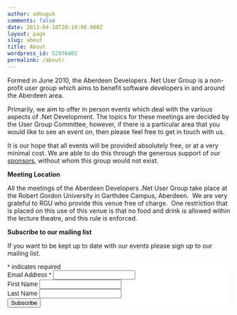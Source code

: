 ```yaml
---
author: adnuguk
comments: false
date: 2013-04-18T20:19:08.000Z
layout: page
slug: about
title: About
wordpress_id: 52976465
permalink: /about/
---
```


Formed in June 2010, the Aberdeen Developers .Net User Group is a non-profit user group which aims to benefit software developers in and around the Aberdeen area.

Primarily, we aim to offer in person events which deal with the various aspects of .Net Development. The topics for these meetings are decided by the User Group Committee, however, if there is a particular area that you would like to see an event on, then please feel free to get in touch with us.

It is our hope that all events will be provided absolutely free, or at a very minimal cost. We are able to do this through the generous support of our [sponsors](http://www.aberdeendevelopers.co.uk/sponsors/), without whom this group would not exist.

**Meeting Location**

All the meetings of the Aberdeen Developers .Net User Group take place at the Robert Gordon University in Garthdee Campus, Aberdeen.  We are very grateful to RGU who provide this venue free of charge.  One restriction that is placed on this use of this venue is that no food and drink is allowed within the lecture theatre, and this rule is enforced.

**Subscribe to our mailing list**

If you want to be kept up to date with our events please sign up to our mailing list.

<!-- Begin MailChimp Signup Form -->
<link href="//cdn-images.mailchimp.com/embedcode/classic-10_7.css" rel="stylesheet" type="text/css">
<style type="text/css">
  #mc_embed_signup{background:#fff; clear:left; font:14px Helvetica,Arial,sans-serif; }
  /* Add your own MailChimp form style overrides in your site stylesheet or in this style block.
     We recommend moving this block and the preceding CSS link to the HEAD of your HTML file. */
</style>
<div id="mc_embed_signup">
<form action="//aberdeendevelopers.us2.list-manage.com/subscribe/post?u=f0081db58c7e0863609be1f77&amp;id=5208bddb16" method="post" id="mc-embedded-subscribe-form" name="mc-embedded-subscribe-form" class="validate" target="_blank" novalidate>
    <div id="mc_embed_signup_scroll">

<div class="indicates-required"><span class="asterisk">*</span> indicates required</div>
<div class="mc-field-group">
  <label for="mce-EMAIL">Email Address  <span class="asterisk">*</span>
</label>
  <input type="email" value="" name="EMAIL" class="required email" id="mce-EMAIL">
</div>
<div class="mc-field-group">
  <label for="mce-FNAME">First Name </label>
  <input type="text" value="" name="FNAME" class="" id="mce-FNAME">
</div>
<div class="mc-field-group">
  <label for="mce-LNAME">Last Name </label>
  <input type="text" value="" name="LNAME" class="" id="mce-LNAME">
</div>
  <div id="mce-responses" class="clear">
    <div class="response" id="mce-error-response" style="display:none"></div>
    <div class="response" id="mce-success-response" style="display:none"></div>
  </div>    <!-- real people should not fill this in and expect good things - do not remove this or risk form bot signups-->
    <div style="position: absolute; left: -5000px;" aria-hidden="true"><input type="text" name="b_f0081db58c7e0863609be1f77_5208bddb16" tabindex="-1" value=""></div>
    <div class="clear"><input type="submit" value="Subscribe" name="subscribe" id="mc-embedded-subscribe" class="button"></div>
    </div>
</form>
</div>
<script type='text/javascript' src='//s3.amazonaws.com/downloads.mailchimp.com/js/mc-validate.js'></script><script type='text/javascript'>(function($) {window.fnames = new Array(); window.ftypes = new Array();fnames[0]='EMAIL';ftypes[0]='email';fnames[1]='FNAME';ftypes[1]='text';fnames[2]='LNAME';ftypes[2]='text';}(jQuery));var $mcj = jQuery.noConflict(true);</script>
<!--End mc_embed_signup-->
